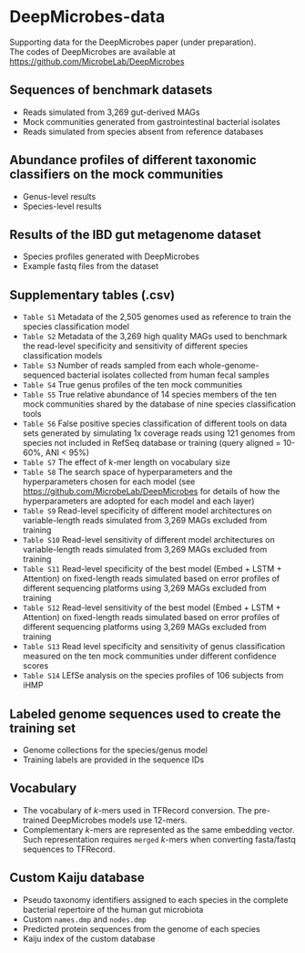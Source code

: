 # DeepMicrobes-data
Supporting data for the DeepMicrobes paper (under preparation). <br>
The codes of DeepMicrobes are available at https://github.com/MicrobeLab/DeepMicrobes


## Sequences of benchmark datasets
* Reads simulated from 3,269 gut-derived MAGs
* Mock communities generated from gastrointestinal bacterial isolates
* Reads simulated from species absent from reference databases

## Abundance profiles of different taxonomic classifiers on the mock communities
* Genus-level results
* Species-level results

## Results of the IBD gut metagenome dataset
* Species profiles generated with DeepMicrobes
* Example fastq files from the dataset

## Supplementary tables (.csv)

* `Table S1` Metadata of the 2,505 genomes used as reference to train the species classification model		
* `Table S2` Metadata of the 3,269 high quality MAGs used to benchmark the read-level specificity and sensitivity of different species classification models	
* `Table S3` Number of reads sampled from each whole-genome-sequenced bacterial isolates collected from human fecal samples
* `Table S4` True genus profiles of the ten mock communities
* `Table S5` True relative abundance of  14 species members of the ten mock communities shared by the database of nine species classification tools
* `Table S6` False positive species classification of different tools on data sets generated by simulating 1x coverage reads using 121 genomes from species not included in RefSeq database or training (query aligned = 10-60%, ANI < 95%)
* `Table S7` The effect of <i>k</i>-mer length on vocabulary size
* `Table S8` The search space of hyperparameters and the hyperparameters chosen for each model (see https://github.com/MicrobeLab/DeepMicrobes for details of how the hyperparameters are adopted for each model and each layer)
* `Table S9` Read-level specificity of different model architectures on variable-length reads simulated from 3,269 MAGs excluded from training
* `Table S10` Read-level sensitivity of different model architectures on variable-length reads simulated from 3,269 MAGs excluded from training
* `Table S11` Read-level specificity of the best model (Embed + LSTM + Attention) on fixed-length reads simulated based on error profiles of different sequencing platforms using 3,269 MAGs excluded from training	
* `Table S12` Read-level sensitivity of the best model (Embed + LSTM + Attention) on fixed-length reads simulated based on error profiles of different sequencing platforms using 3,269 MAGs excluded from training
* `Table S13` Read level specificity and sensitivity of genus classification measured on the ten mock communities under different confidence scores
* `Table S14` LEfSe analysis on the species profiles of 106 subjects from iHMP
			
## Labeled genome sequences used to create the training set
* Genome collections for the species/genus model
* Training labels are provided in the sequence IDs

## Vocabulary
* The vocabulary of <i>k</i>-mers used in TFRecord conversion. The pre-trained DeepMicrobes models use 12-mers.
* Complementary <i>k</i>-mers are represented as the same embedding vector. Such representation requires `merged` <i>k</i>-mers when converting fasta/fastq sequences to TFRecord.

## Custom Kaiju database
* Pseudo taxonomy identifiers assigned to each species in the complete bacterial repertoire of the human gut microbiota
* Custom `names.dmp` and `nodes.dmp` 
* Predicted protein sequences from the genome of each species
* Kaiju index of the custom database

